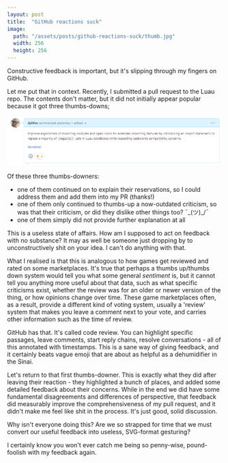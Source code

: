 ```yaml
---
layout: post
title:  "GitHub reactions suck"
image:
  path: "/assets/posts/github-reactions-suck/thumb.jpg"
  width: 256
  height: 256
---
```

Constructive feedback is important, but it's slipping through my fingers on
GitHub.

Let me put that in context. Recently, I submitted a pull request to the Luau
repo. The contents don't matter, but it did not initially appear popular because
it got three thumbs-downs;

![Screenshot; GitHub pull request OP comment, with 3 thumbs down reactions](../assets/posts/github-reactions-suck/github-reactions.png)

Of these three thumbs-downers:

- one of them continued on to explain their reservations, so I could address
them and add them into my PR (thanks!)
- one of them only continued to thumbs-up a now-outdated criticism, so was that
their criticism, or did they dislike other things too? ¯\_(ツ)_/¯
- one of them simply did not provide further explanation at all

This is a useless state of affairs. How am I supposed to act on feedback with no
substance? It may as well be someone just dropping by to unconstructively shit
on your idea. I can't do anything with that.

What I realised is that this is analogous to how games get reviewed and rated on
some marketplaces. It's true that perhaps a thumbs up/thumbs down system would
tell you what some general *sentiment* is, but it cannot tell you anything more
useful about that data, such as what specific criticisms exist, whether the
review was for an older or newer version of the thing, or how opinions change
over time. These game marketplaces often, as a result, provide a different kind
of voting system, usually a 'review' system that makes you leave a comment next
to your vote, and carries other information such as the time of review.

GitHub has that. It's called code review. You can highlight specific passages,
leave comments, start reply chains, resolve conversations - all of this
annotated with timestamps. This is a sane way of giving feedback, and it
certainly beats vague emoji that are about as helpful as a dehumidifier in the
Sinai.

Let's return to that first thumbs-downer. This is exactly what they did after
leaving their reaction - they highlighted a bunch of places, and added some
detailed feedback about their concerns. While in the end we did have some
fundamental disagreements and differences of perspective, that feedback did
measurably improve the comprehensiveness of my pull request, and it didn't make
me feel like shit in the process. It's just good, solid discussion.

Why isn't everyone doing this? Are we so strapped for time that we must convert
our useful feedback into useless, SVG-format gesturing?

I certainly know you won't ever catch me being so penny-wise, pound-foolish with
my feedback again.